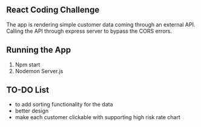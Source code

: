 ## React Coding Challenge ##
The app is rendering simple customer data coming through an external API. Calling the API through express server to bypass the CORS errors.

## Running the App
1. Npm start
2. Nodemon Server.js

## TO-DO List
- to add sorting functionality for the data
- better design
- make each customer clickable with supporting high risk rate chart


